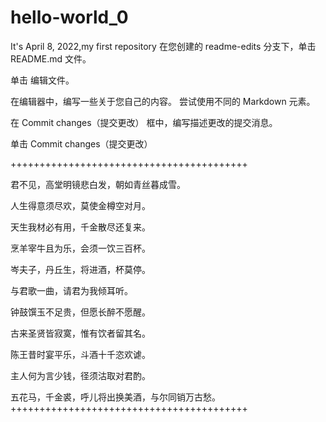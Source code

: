# hello-world_0
It's April 8, 2022,my first repository
在您创建的 readme-edits 分支下，单击 README.md 文件。

单击  编辑文件。

在编辑器中，编写一些关于您自己的内容。 尝试使用不同的 Markdown 元素。

在 Commit changes（提交更改） 框中，编写描述更改的提交消息。

单击 Commit changes（提交更改）

+++++++++++++++++++++++++++++++++++++++++

君不见，高堂明镜悲白发，朝如青丝暮成雪。

人生得意须尽欢，莫使金樽空对月。

天生我材必有用，千金散尽还复来。

烹羊宰牛且为乐，会须一饮三百杯。

岑夫子，丹丘生，将进酒，杯莫停。

与君歌一曲，请君为我倾耳听。

钟鼓馔玉不足贵，但愿长醉不愿醒。

古来圣贤皆寂寞，惟有饮者留其名。

陈王昔时宴平乐，斗酒十千恣欢谑。

主人何为言少钱，径须沽取对君酌。

五花马，千金裘，呼儿将出换美酒，与尔同销万古愁。
+++++++++++++++++++++++++++++++++++++++++
